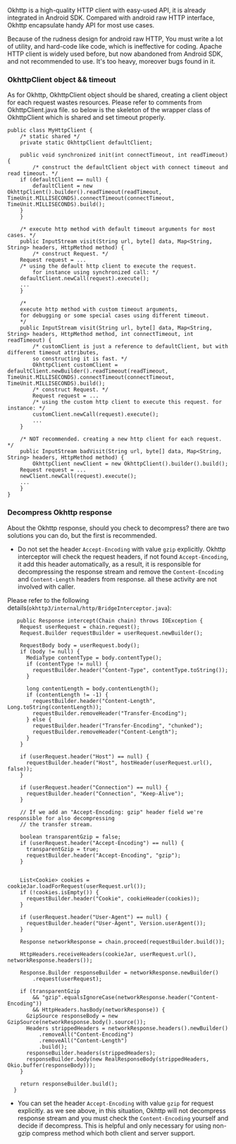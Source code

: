 Okhttp is a high-quality HTTP client with easy-used API, it is already integrated in Android SDK.
Compared with android raw HTTP interface, Okhttp encapsulate handy API for most use cases.

Because of the rudness design for android raw HTTP, You must write a lot of utility, and hard-code like code, which is ineffective for coding.
Apache HTTP client is widely used before, but now abandoned from Android SDK, and not recommended to use. It's too heavy, moreover bugs found in it.

### OkhttpClient object && timeout

As for Okhttp, OkhttpClient object should be shared, creating a client object for each request wastes resources. Please refer to comments from OkhttpClient.java file.
so below is the skeleton of the wrapper class of OkhttpClient which is shared and set timeout properly.
``` 
public class MyHttpClient {
    /* static shared */
    private static OkhttpClient defaultClient;
    
    public void synchronized init(int connectTimeout, int readTimeout) {
        /* construct the defaultClient object with connect timeout and read timeout. */
	if (defaultClient == null) {
	    defaultClient = new OkhttpClient().builder().readTimeout(readTimeout, TimeUnit.MILLISECONDS).connectTimeout(connectTimeout, TimeUnit.MILLISECONDS).build();
	}        
    }
    
    /* execute http method with default timeout arguments for most cases. */
    public InputStream visit(String url, byte[] data, Map<String, String> headers, HttpMethod method) {
        /* construct Request. */
	Request request = ...
	/* using the default http client to execute the request. 
        for instance using synchronized call: */
	defaultClient.newCall(request).execute();
	...	
    }
	
    /* 
    execute http method with custom timeout arguments,
    for debugging or some special cases using different timeout.
    */
    public InputStream visit(String url, byte[] data, Map<String, String> headers, HttpMethod method, int connectTimeout, int readTimeout) {
        /* customClient is just a reference to defaultClient, but with different timeout attributes,
        so constructing it is fast. */
        OkhttpClient customClient = defaultClient.newBuilder().readTimeout(readTimeout, TimeUnit.MILLISECONDS).connectTimeout(connectTimeout, TimeUnit.MILLISECONDS).build();		 
        /* construct Request. */
        Request request = ...
        /* using the custom http client to execute this request. for instance: */
        customClient.newCall(request).execute();
        ...	
    }	
	
    /* NOT recommended. creating a new http client for each request. */
    public InputStream badVisit(String url, byte[] data, Map<String, String> headers, HttpMethod method) {
        OkhttpClient newClient = new OkhttpClient().builder().build();
	Request request = ...
	newClient.newCall(request).execute();
	...
    }
}
```

### Decompress Okhttp response 
About the Okhttp response, should you check to decompress? there are two solutions you can do, but the first is recommended.

* Do not set the header `Accept-Encoding` with value `gzip` explicitly.
Okhttp interceptor will check the request headers, if not found `Accept-Encoding`, it add this header automatically, as a result, 
it is responsible for decompressing the response stream and remove the `Content-Encoding` and `Content-Length` headers from response.
all these activity are not involved with caller.

 Please refer to the following details(`okhttp3/internal/http/BridgeInterceptor.java`):
 
```
   public Response intercept(Chain chain) throws IOException {
    Request userRequest = chain.request();
    Request.Builder requestBuilder = userRequest.newBuilder();

    RequestBody body = userRequest.body();
    if (body != null) {
      MediaType contentType = body.contentType();
      if (contentType != null) {
        requestBuilder.header("Content-Type", contentType.toString());
      }

      long contentLength = body.contentLength();
      if (contentLength != -1) {
        requestBuilder.header("Content-Length", Long.toString(contentLength));
        requestBuilder.removeHeader("Transfer-Encoding");
      } else {
        requestBuilder.header("Transfer-Encoding", "chunked");
        requestBuilder.removeHeader("Content-Length");
      }
    }

    if (userRequest.header("Host") == null) {
      requestBuilder.header("Host", hostHeader(userRequest.url(), false));
    }

    if (userRequest.header("Connection") == null) {
      requestBuilder.header("Connection", "Keep-Alive");
    }

    // If we add an "Accept-Encoding: gzip" header field we're responsible for also decompressing
    // the transfer stream.  
    
    boolean transparentGzip = false;
    if (userRequest.header("Accept-Encoding") == null) {
      transparentGzip = true;
      requestBuilder.header("Accept-Encoding", "gzip");
    }
        

    List<Cookie> cookies = cookieJar.loadForRequest(userRequest.url());
    if (!cookies.isEmpty()) {
      requestBuilder.header("Cookie", cookieHeader(cookies));
    }

    if (userRequest.header("User-Agent") == null) {
      requestBuilder.header("User-Agent", Version.userAgent());
    }

    Response networkResponse = chain.proceed(requestBuilder.build());

    HttpHeaders.receiveHeaders(cookieJar, userRequest.url(), networkResponse.headers());

    Response.Builder responseBuilder = networkResponse.newBuilder()
        .request(userRequest);

    if (transparentGzip
        && "gzip".equalsIgnoreCase(networkResponse.header("Content-Encoding"))
        && HttpHeaders.hasBody(networkResponse)) {
      GzipSource responseBody = new GzipSource(networkResponse.body().source());
      Headers strippedHeaders = networkResponse.headers().newBuilder()
          .removeAll("Content-Encoding")
          .removeAll("Content-Length")
          .build();
      responseBuilder.headers(strippedHeaders);
      responseBuilder.body(new RealResponseBody(strippedHeaders, Okio.buffer(responseBody)));
    }

    return responseBuilder.build();
  }
```



* You can set the header `Accept-Encoding` with value `gzip` for request explicitly. as we see above, in this situation, Okhttp will not decompress
response stream and you must check the `Content-Encoding` yourself and decide if decompress. This is helpful and only necessary for using non-gzip compress method which both client and server support.


  
